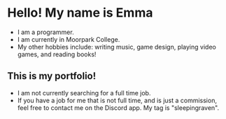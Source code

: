 # Hello! My name is Emma
- I am a programmer.
- I am currently in Moorpark College.
- My other hobbies include: writing music, game design, playing video games, and reading books!

## This is my portfolio!
- I am not currently searching for a full time job.
- If you have a job for me that is not full time, and is just a commission, feel free to contact me on the Discord app. My tag is "sleepingraven".
